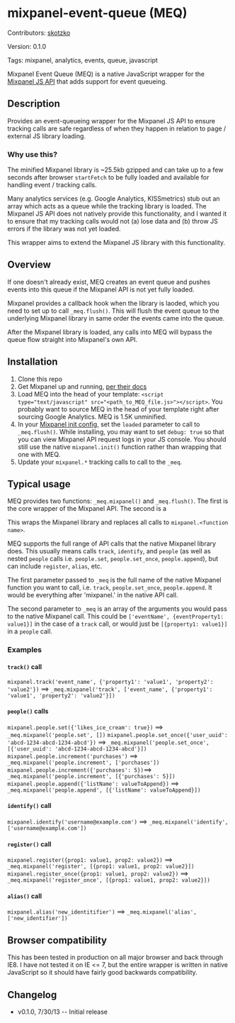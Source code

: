 mixpanel-event-queue (MEQ)
====================
Contributors: [skotzko](https://github.com/skotzko)

Version: 0.1.0

Tags: mixpanel, analytics, events, queue, javascript

Mixpanel Event Queue (MEQ) is a native JavaScript wrapper for the [Mixpanel JS API](https://mixpanel.com/docs/integration-libraries/javascript-full-api) that adds support for event queueing.

## Description
Provides an event-queueing wrapper for the Mixpanel JS API to ensure tracking calls are safe regardless of when they happen in relation to page / external JS library loading.

### Why use this?
The minified Mixpanel library is ~25.5kb gzipped and can take up to a few seconds after browser `startFetch` to be fully loaded and available for handling event / tracking calls. 

Many analytics services (e.g. Google Analytics, KISSmetrics) stub out an array which acts as a queue while the tracking library is loaded. The Mixpanel JS API does not natively provide this functionality, and I wanted it to ensure that my tracking calls would not (a) lose data and (b) throw JS errors if the library was not yet loaded.

This wrapper aims to extend the Mixpanel JS library with this functionality.

## Overview
If one doesn't already exist, MEQ creates an event queue and pushes events into this queue if the Mixpanel API is not yet fully loaded. 

Mixpanel provides a callback hook when the library is laoded, which you need to set up to call `_meq.flush()`. This will flush the event queue to the underlying Mixpanel library in same order the events came into the queue.

After the Mixpanel library is loaded, any calls into MEQ will bypass the queue flow straight into Mixpanel's own API.

## Installation
1. Clone this repo
2. Get Mixpanel up and running, [per their docs](https://mixpanel.com/docs/getting-started/step-by-step-integration-tutorial)
3. Load MEQ into the head of your template: `<script type="text/javascript" src="<path_to_MEQ_file.js>"></script>`. You probably want to source MEQ in the head of your template right after sourcing Google Analytics. MEQ is 1.5K unminified.
4. In your [Mixpanel init config](https://mixpanel.com/docs/integration-libraries/javascript-full-api#init), set the `loaded` parameter to call to `_meq.flush()`. While installing, you may want to set `debug: true` so that you can view Mixpanel API request logs in your JS console. You should still use the native `mixpanel.init()` function rather than wrapping that one with MEQ.
5. Update your `mixpanel.*` tracking calls to call to the `_meq`. 


## Typical usage
MEQ provides two functions: `_meq.mixpanel()` and `_meq.flush()`. The first is the core wrapper of the Mixpanel API. The second is a 

This wraps the Mixpanel library and replaces all calls to `mixpanel.<function name>`.

MEQ supports the full range of API calls that the native Mixpanel library does. This usually means calls `track`, `identify`, and `people` (as well as nested `people` calls i.e. `people.set`, `people.set_once`, `people.append`), but can include `register`, `alias`, etc.

The first parameter passed to `_meq` is the full name of the native Mixpanel function you want to call, i.e. `track`, `people.set_once`, `people.append`. It would be everything after 'mixpanel.' in the native API call.

The second parameter to `_meq` is an array of the arguments you would pass to the native Mixpanel call. This could be `['eventName', {eventProperty1: value1}]` in the case of a `track` call, or would just be `[{property1: value1}]` in a `people` call. 

### Examples
#### `track()` call
`mixpanel.track('event_name', {'property1': 'value1', 'property2': 'value2'})` ==> `_meq.mixpanel('track', ['event_name', {'property1': 'value1', 'property2': 'value2'}])`


#### `people()` calls
`mixpanel.people.set({'likes_ice_cream': true})` ==> `_meq.mixpanel('people.set', [])`
`mixpanel.people.set_once({'user_uuid': 'abcd-1234-abcd-1234-abcd'})` ==> `_meq.mixpanel('people.set_once', [{'user_uuid': 'abcd-1234-abcd-1234-abcd'}])`
`mixpanel.people.increment('purchases')` ==> `_meq.mixpanel('people.increment', ['purchases'])`
`mixpanel.people.increment({'purchases': 5})`==> `_meq.mixpanel('people.increment', [{'purchases': 5}])`
`mixpanel.people.append({'listName': valueToAppend})` ==> `_meq.mixpanel('people.append', [{'listName': valueToAppend}])`


#### `identify()` call
`mixpanel.identify('username@example.com')` ==> `_meq.mixpanel('identify', ['username@example.com'])`


#### `register()` call
`mixpanel.register({prop1: value1, prop2: value2})` ==> `_meq.mixpanel('register', [{prop1: value1, prop2: value2}])`
`mixpanel.register_once({prop1: value1, prop2: value2})` ==> `_meq.mixpanel('register_once', [{prop1: value1, prop2: value2}])`


#### `alias()` call
`mixpanel.alias('new_identitifier')` ==> `_meq.mixpanel('alias', ['new_identifier'])`


## Browser compatibility
This has been tested in production on all major browser and back through IE8. I have not tested it on IE <= 7, but the entire wrapper is written in native JavaScript so it should have fairly good backwards compatibility.

## Changelog
* v0.1.0, 7/30/13 -- Initial release